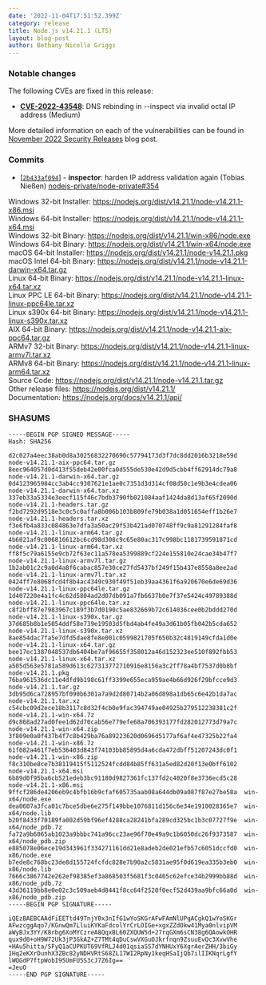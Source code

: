 ```yaml
---
date: '2022-11-04T17:51:52.399Z'
category: release
title: Node.js v14.21.1 (LTS)
layout: blog-post
author: Bethany Nicolle Griggs
---
```


### Notable changes

The following CVEs are fixed in this release:

- **[CVE-2022-43548](https://cve.mitre.org/cgi-bin/cvename.cgi?name=CVE-2022-43548)**: DNS rebinding in --inspect via invalid octal IP address (Medium)

More detailed information on each of the vulnerabilities can be found in [November 2022 Security Releases](/blog/vulnerability/november-2022-security-releases/) blog post.

### Commits

- \[[`2b433af094`](https://github.com/nodejs/node/commit/2b433af094)] - **inspector**: harden IP address validation again (Tobias Nießen) [nodejs-private/node-private#354](https://github.com/nodejs-private/node-private/pull/354)

Windows 32-bit Installer: https://nodejs.org/dist/v14.21.1/node-v14.21.1-x86.msi \
Windows 64-bit Installer: https://nodejs.org/dist/v14.21.1/node-v14.21.1-x64.msi \
Windows 32-bit Binary: https://nodejs.org/dist/v14.21.1/win-x86/node.exe \
Windows 64-bit Binary: https://nodejs.org/dist/v14.21.1/win-x64/node.exe \
macOS 64-bit Installer: https://nodejs.org/dist/v14.21.1/node-v14.21.1.pkg \
macOS Intel 64-bit Binary: https://nodejs.org/dist/v14.21.1/node-v14.21.1-darwin-x64.tar.gz \
Linux 64-bit Binary: https://nodejs.org/dist/v14.21.1/node-v14.21.1-linux-x64.tar.xz \
Linux PPC LE 64-bit Binary: https://nodejs.org/dist/v14.21.1/node-v14.21.1-linux-ppc64le.tar.xz \
Linux s390x 64-bit Binary: https://nodejs.org/dist/v14.21.1/node-v14.21.1-linux-s390x.tar.xz \
AIX 64-bit Binary: https://nodejs.org/dist/v14.21.1/node-v14.21.1-aix-ppc64.tar.gz \
ARMv7 32-bit Binary: https://nodejs.org/dist/v14.21.1/node-v14.21.1-linux-armv7l.tar.xz \
ARMv8 64-bit Binary: https://nodejs.org/dist/v14.21.1/node-v14.21.1-linux-arm64.tar.xz \
Source Code: https://nodejs.org/dist/v14.21.1/node-v14.21.1.tar.gz \
Other release files: https://nodejs.org/dist/v14.21.1/ \
Documentation: https://nodejs.org/docs/v14.21.1/api/

### SHASUMS

```
-----BEGIN PGP SIGNED MESSAGE-----
Hash: SHA256

d2c027a4eec38ab0d8a30256832270690c57794173d3f7dc8dd2016b3218e59d  node-v14.21.1-aix-ppc64.tar.gz
8eec964057d0d413f55deb42e00fca0d555de530e42d9d5cbb4ff62914dc79a8  node-v14.21.1-darwin-x64.tar.gz
0d4123965984cc3ab4cc9307621e1ae0c7351d3d314cf08d50c1e9b3e4cdea06  node-v14.21.1-darwin-x64.tar.xz
337eb33a5334e3eecf115f46c7bdb3790fb021084aaf1424da8d13af65f2090d  node-v14.21.1-headers.tar.gz
f2bd7292d9518e3c0c5c0affa8b006b103b809fe79b038a1d051654eff1b26e7  node-v14.21.1-headers.tar.xz
f3e6fb4a833c084863e7dfa3a50ac29f53b421ad070748ff9c9a81291284faf8  node-v14.21.1-linux-arm64.tar.gz
4b6021af9c006816612bc6cd98d308c9c65e80ac317c998bc1181739591871cd  node-v14.21.1-linux-arm64.tar.xz
ff8f5c79a6155e9cb72f63ec11a578ea5399889cf224e155810e24cae34b47f7  node-v14.21.1-linux-armv7l.tar.gz
1b2ab01c2c9a0d4a8f6cabac857e30ce27fd5437bf249f15b437e8558a8ee2ad  node-v14.21.1-linux-armv7l.tar.xz
0424ff7e8068fcd4f8b4ac4349c930f49f51eb39aa4361f6a920670e6de69d36  node-v14.21.1-linux-ppc64le.tar.gz
1d407220e4a1fc4c62d5804ad2d07db091a7fb6637b0e7f37e5424c49789388d  node-v14.21.1-linux-ppc64le.tar.xz
c8f2bff87e7983967c189f3b7d0190c5ae832669b72c614036cee0b2bddd270d  node-v14.21.1-linux-s390x.tar.gz
37d685b8b1e5054ddf58e739e19503d5fbd4ab4fe49a3d61b05fb042b5cda652  node-v14.21.1-linux-s390x.tar.xz
8ae854dac7fa5e7dfd5dae8fe8e001c0599821705f650b32c4819149cfda1d0e  node-v14.21.1-linux-x64.tar.gz
bee17ec1387048537db6404be7af96655f358012a46d152323ee510f892fbb53  node-v14.21.1-linux-x64.tar.xz
a505d563e5781a589d613c627313772710916e8156a3c2ff78a4bf7537d0b8bf  node-v14.21.1.pkg
76ba961536dc11e4dfd9b198c61ff3399e655eca959ae4b66d926f29bfcce9d3  node-v14.21.1.tar.gz
3db95d6ca728957bf090b6301a7a9d2d80714b2a06d898a1db65c6e42b1da7ac  node-v14.21.1.tar.xz
c54cbc09d2ece18b3117c8d32f4cb0e9fac394749ae04925b279512238381c2f  node-v14.21.1-win-x64.7z
d9c868ad27ad0fee1d62d70cab56e779efe68a706393177fd282012773d79a7c  node-v14.21.1-win-x64.zip
3f809e0a0f437b4f7c8b429ba76a89223620d0696d5177af6af4e47325b22fa4  node-v14.21.1-win-x86.7z
61f082a461f7eb536403d843f74103bb85895d4a6cda472dbff51207243dc0f1  node-v14.21.1-win-x86.zip
f8c310be8ce7b38119415f5112524fcdd84b85ff631a5ed82d20f13e0bff6102  node-v14.21.1-x64.msi
6b89d0f95ba6cb521edeb3bc91180d9827361fc137fd2c4020f8e3736ecd5c28  node-v14.21.1-x86.msi
9ffcf286de4206eb9c4bfb16b9cfaf605735aab08a644db09a087f87e27be58a  win-x64/node.exe
dea0607a3fca01c7bce5dbe6e275f149bbe1076811d156c6e34e1910028365e7  win-x64/node.lib
b20f8433f70189fa002d59bf96ef4288ca28241bfa289cd325bc1b3c07727f9e  win-x64/node_pdb.7z
fa72a9b6065ab1023a9bbbc741a96cc23ae96f70e49a9c1b6050dc26f9373587  win-x64/node_pdb.zip
e885078e06ece19d343961f334271161dd21e8adeb2de021efb57c6051dccfd0  win-x86/node.exe
b7ede8c768bc23de8d155724fcfdc828e7b90a2c5831ae95f0d619ea335b3eb0  win-x86/node.lib
7666c3867742e262ef98385ef3a868503f5681f3c0405c62efce34b2999bb88d  win-x86/node_pdb.7z
43d36119bb8e0e02c3c509aeb4d8441f8cc64f2520f0ecf52d439aa9bfc66a0d  win-x86/node_pdb.zip
-----BEGIN PGP SIGNATURE-----

iQEzBAEBCAAdFiEETtd49TnjY0x3nIfG1wYoSKGrAFwFAmNlUPgACgkQ1wYoSKGr
AFwzcggAqo7/KGnwQm7LluiKYKaFdcolYrCrLOIGe+xgxZZdOkw41Mya0nlvipVM
aWyBJx3YY/K8rbg6XoMYCzreA8QqxBL60ZXQUW5d+27rqGXm6sCN38g6QAowkOHR
qux9d0+oH9W72Uk3jP3GkAZ+Z7TMt4qDuCswVXGuOJkrfnqn9ZsuuEvQc3XvwVhe
+HAu5hitta/SFyQ1aCUPKUT69VfRLJ4d01qsiaSS7dYNHUxY6XgrAerZHH/3biGy
1Hq2eKXrDunhX3ZBc82yNDHVRtS68ZL17WI2RpNy1keqHSaIjQb7ilIIKNqrLgfY
lWQGdP7ftpWobI95UmFU5S3cJ7Z6Ig==
=JeuO
-----END PGP SIGNATURE-----

```
